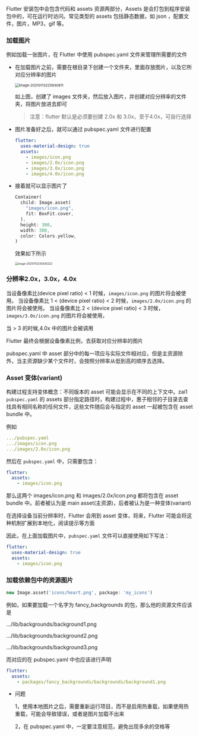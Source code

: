 Flutter 安装包中会包含代码和 assets 资源两部分，Assets 是会打包到程序安装包中的，可在运行时访问。常见类型的 assets 包括静态数据，如 json ，配置文件，图片，MP3，gif 等。

### 加载图片

例如加载一张图片，在 Flutter 中使用 pubspec.yaml 文件来管理所需要的文件

- 在加载图片之前，需要在根目录下创建一个文件夹，里面存放图片，以及它所对应分辨率的图片

  <img src="https://gitee.com/lvknaginist/pic-go-picure-bed/raw/master/images/20210113225930.png" alt="image-20210113225930811" style="zoom: 67%;" />

  如上图，创建了 images 文件夹，然后放入图片，并创建对应分辨率的文件夹，将图片放进去即可

  > 注意：flutter 默认是必须要创建 2.0x 和 3.0x，至于4.0x，可自行选择

  

- 图片准备好之后，就可以通过 pubspec.yaml 文件进行配置

  ```yaml
  flutter:
    uses-material-design: true
    assets:
      - images/icon.png
      - images/2.0x/icon.png
      - images/3.0x/icon.png
      - images/4.0x/icon.png
  ```

- 接着就可以显示图片了

  ```dart
  Container(
    child: Image.asset(
      "images/icon.png",
      fit: BoxFit.cover,
    ),
    height: 300,
    width: 300,
    color: Colors.yellow,
  )
  ```

  效果如下所示

  <img src="https://gitee.com/lvknaginist/pic-go-picure-bed/raw/master/images/20210113230430.png" alt="image-20210113230430222" style="zoom:50%;" />

### 分辨率2.0x，3.0x，4.0x

当设备像素比(device pixel ratio) < 1 时候，`images/icon.png` 的图片将会被使用。
当设备像素比 1 < (device pixel ratio) < 2 时候，`images/2.0x/icon.png` 的图片将会被使用。
当设备像素比 2 < (device pixel ratio) < 3 时候，`images/3.0x/icon.png` 的图片将会被使用，

当 > 3 的时候,4.0x 中的图片会被调用

Flutter 最终会根据设备像素比例，去获取对应分辨率的图片

pubspec.yaml 中 asset 部分中的每一项应与实际文件相对应，但是主资源除外，当主资源缺少某个文件时，会按照分辨率从低到高的顺序去选择。

### Asset 变体(variant)

构建过程支持变体概念：不同版本的 asset 可能会显示在不同的上下文中。zai1 `pubspec.yaml` 的 assets 部分指定路径时，构建过程中，惠子相邻的子目录去查找具有相同名称的任何文件，这些文件随后会与指定的 asset 一起被包含在 asset bundle 中。

例如

```yaml
.../pubspec.yaml
.../images/icon.png
.../images/2.0x/icon.png
```
然后在 `pubspec.yaml` 中，只需要包含：

```yaml
flutter:
  assets:
    - images/icon.png
```

那么这两个 images/icon.png 和 images/2.0x/icon.png 都将包含在 asset bundle 中。前者被认为是 main asset(主资源)，后者被认为是一种变体(variant)

在选择设备当前分辨率时，Flutter 会用到 asset 变体，将来，Flutter 可能会将这种机制扩展到本地化，阅读提示等方面

因此，在上面加载图片中，`pubspec.yaml` 文件可以直接使用如下写法：

```yaml
flutter:
  uses-material-design: true
  assets:
    - images/icon.png
```



### 加载依赖包中的资源图片

```dart
new Image.asset('icons/heart.png', package: 'my_icons')
```

例如，如果要加载一个名字为 fancy_backgrounds 的包，那么他的资源文件应该是

…/lib/backgrounds/background1.png

…/lib/backgrounds/background2.png

…/lib/backgrounds/background3.png

而对应的在 pubspec.yaml 中也应该进行声明

```yaml
flutter:
  assets:
    - packages/fancy_backgrounds/backgrounds/background1.png
```

- 问题

  1，使用本地图片之后，需要重新运行项目，而不是启用热重载，如果使用热重载，可能会导致错误，或者是图片加载不出来

  2，在 pubspec.yaml 中，一定要注意规范，避免出现多余的空格等

  